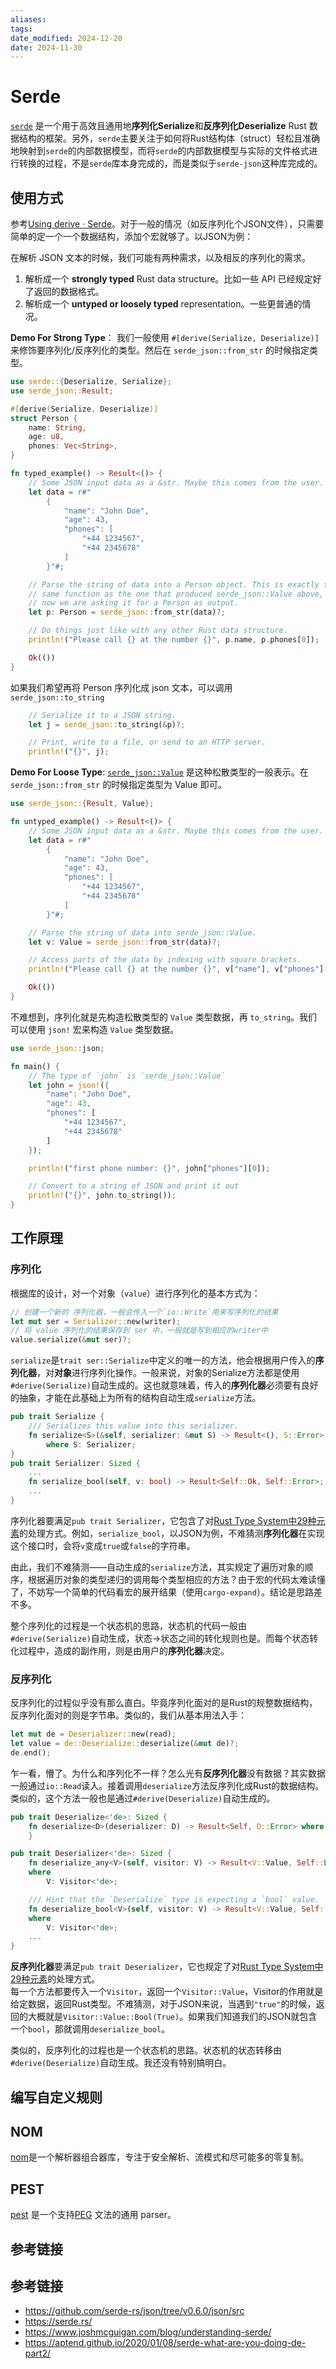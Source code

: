 ```yaml
---
aliases: 
tags: 
date_modified: 2024-12-20
date: 2024-11-30
---
```


# Serde

[`serde`](https://github.com/serde-rs/serde) 是一个用于高效且通用地**序列化Serialize**和**反序列化Deserialize** Rust 数据结构的框架。另外，`serde`主要关注于如何将Rust结构体（struct）轻松且准确地映射到`serde`的内部数据模型，而将`serde`的内部数据模型与实际的文件格式进行转换的过程，不是`serde`库本身完成的，而是类似于`serde-json`这种库完成的。

## 使用方式

参考[Using derive · Serde](https://serde.rs/derive.html)。对于一般的情况（如反序列化个JSON文件），只需要简单的定一个一个数据结构，添加个宏就够了。以JSON为例：

在解析 JSON 文本的时候，我们可能有两种需求，以及相反的序列化的需求。

1. 解析成一个 **strongly typed** Rust data structure。比如一些 API 已经规定好了返回的数据格式。
2. 解析成一个 **untyped or loosely typed** representation。一些更普通的情况。

**Demo For Strong Type**： 我们一般使用 `#[derive(Serialize, Deserialize)]` 来修饰要序列化/反序列化的类型。然后在 `serde_json::from_str` 的时候指定类型。

```rust
use serde::{Deserialize, Serialize};
use serde_json::Result;

#[derive(Serialize, Deserialize)]
struct Person {
    name: String,
    age: u8,
    phones: Vec<String>,
}

fn typed_example() -> Result<()> {
    // Some JSON input data as a &str. Maybe this comes from the user.
    let data = r#"
        {
            "name": "John Doe",
            "age": 43,
            "phones": [
                "+44 1234567",
                "+44 2345678"
            ]
        }"#;

    // Parse the string of data into a Person object. This is exactly the
    // same function as the one that produced serde_json::Value above, but
    // now we are asking it for a Person as output.
    let p: Person = serde_json::from_str(data)?;

    // Do things just like with any other Rust data structure.
    println!("Please call {} at the number {}", p.name, p.phones[0]);

    Ok(())
}
```

如果我们希望再将 Person 序列化成 json 文本，可以调用 `serde_json::to_string`

```rust
    // Serialize it to a JSON string.
    let j = serde_json::to_string(&p)?;

    // Print, write to a file, or send to an HTTP server.
    println!("{}", j);
```

**Demo For Loose Type**: [`serde_json::Value`](https://docs.rs/serde_json/1/serde_json/value/enum.Value.html) 是这种松散类型的一般表示。在 `serde_json::from_str` 的时候指定类型为 Value 即可。

```rust
use serde_json::{Result, Value};

fn untyped_example() -> Result<()> {
    // Some JSON input data as a &str. Maybe this comes from the user.
    let data = r#"
        {
            "name": "John Doe",
            "age": 43,
            "phones": [
                "+44 1234567",
                "+44 2345678"
            ]
        }"#;

    // Parse the string of data into serde_json::Value.
    let v: Value = serde_json::from_str(data)?;

    // Access parts of the data by indexing with square brackets.
    println!("Please call {} at the number {}", v["name"], v["phones"][0]);

    Ok(())
}
```

不难想到，序列化就是先构造松散类型的 `Value` 类型数据，再 `to_string`。我们可以使用 `json!` 宏来构造 `Value` 类型数据。

```rust
use serde_json::json;

fn main() {
    // The type of `john` is `serde_json::Value`
    let john = json!({
        "name": "John Doe",
        "age": 43,
        "phones": [
            "+44 1234567",
            "+44 2345678"
        ]
    });

    println!("first phone number: {}", john["phones"][0]);

    // Convert to a string of JSON and print it out
    println!("{}", john.to_string());
}
```

## 工作原理

### 序列化

根据库的设计，对一个对象（`value`）进行序列化的基本方式为：

```rust
// 创建一个新的 序列化器，一般会传入一个`io::Write`用来写序列化的结果
let mut ser = Serializer::new(writer);
// 将 value 序列化的结果保存到 ser 中，一般就是写到相应的writer中
value.serialize(&mut ser)?;
```

`serialize`是`trait ser::Serialize`中定义的唯一的方法，他会根据用户传入的**序列化器**，对**对象**进行序列化操作。一般来说，对象的Serialize方法都是使用`#derive(Serialize)`自动生成的。这也就意味着，传入的**序列化器**必须要有良好的抽象，才能在此基础上为所有的结构自动生成`serialize`方法。

```rust
pub trait Serialize {
    /// Serializes this value into this serializer.
    fn serialize<S>(&self, serializer: &mut S) -> Result<(), S::Error>
        where S: Serializer;
}
pub trait Serializer: Sized {
    ...
    fn serialize_bool(self, v: bool) -> Result<Self::Ok, Self::Error>;
    ...
}
```

序列化器要满足`pub trait Serializer`，它包含了对[Rust Type System中29种元素](https://serde.rs/data-model.html#types)的处理方式。例如，`serialize_bool`，以JSON为例，不难猜测**序列化器**在实现这个接口时，会将`v`变成`true`或`false`的字符串。

由此，我们不难猜测——自动生成的`serialize`方法，其实规定了遍历对象的顺序，根据遍历对象的类型递归的调用每个类型相应的方法？由于宏的代码太难读懂了，不妨写一个简单的代码看宏的展开结果（使用`cargo-expand`）。结论是思路差不多。

整个序列化的过程是一个状态机的思路，状态机的代码一般由`#derive(Serialize)`自动生成，状态->状态之间的转化规则也是。而每个状态转化过程中，造成的副作用，则是由用户的**序列化器**决定。

### 反序列化

反序列化的过程似乎没有那么直白。毕竟序列化面对的是Rust的规整数据结构，反序列化面对的则是字节串。类似的，我们从基本用法入手：

```rust
let mut de = Deserializer::new(read);
let value = de::Deserialize::deserialize(&mut de)?;
de.end();
```

乍一看，懵了。为什么和序列化不一样？怎么光有**反序列化器**没有数据？其实数据一般通过`io::Read`读入。接着调用`deserialize`方法反序列化成Rust的数据结构。类似的，这个方法一般也是通过`#derive(Deserialize)`自动生成的。

```rust
pub trait Deserialize<'de>: Sized {
    fn deserialize<D>(deserializer: D) -> Result<Self, D::Error> where D: Deserializer<'de>;
    }

pub trait Deserializer<'de>: Sized {
    fn deserialize_any<V>(self, visitor: V) -> Result<V::Value, Self::Error>
    where
        V: Visitor<'de>;

    /// Hint that the `Deserialize` type is expecting a `bool` value.
    fn deserialize_bool<V>(self, visitor: V) -> Result<V::Value, Self::Error>
    where
        V: Visitor<'de>;
    ...
}
```

**反序列化器**要满足`pub trait Deserializer`，它也规定了对[Rust Type System中29种元素](https://serde.rs/data-model.html#types)的处理方式。  
每一个方法都要传入一个`Visitor`，返回一个`Visitor::Value`，Visitor的作用就是给定数据，返回Rust类型。不难猜测，对于JSON来说，当遇到`"true"`的时候，返回的大概就是`Visitor::Value::Bool(True)`。如果我们知道我们的JSON就包含一个`bool`，那就调用`deserialize_bool`。

类似的，反序列化的过程也是一个状态机的思路。状态机的状态转移由`#derive(Deserialize)`自动生成。我还没有特别搞明白。

<!--除此之外，还有`deserialize_any`例如传过来一个自解释的编码方式，例如JSON？自然的想法是，先调用统一的`deserialize_any`，之后在分发给具体的`deserialize_xxx`。-->

## 编写自定义规则

## NOM

[nom](https://docs.rs/nom/latest/nom/)是一个解析器组合器库，专注于安全解析、流模式和尽可能多的零复制。

## PEST

[pest](https://pest.rs/) 是一个支持[PEG](https://en.wikipedia.org/wiki/Parsing_expression_grammar) 文法的通用 parser。

## 参考链接
## 参考链接

- <https://github.com/serde-rs/json/tree/v0.6.0/json/src>
- <https://serde.rs/>
- <https://www.joshmcguigan.com/blog/understanding-serde/>
- <https://aptend.github.io/2020/01/08/serde-what-are-you-doing-de-part2/>
